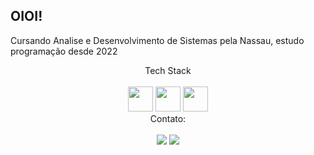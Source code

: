 <h2 align="left">
OIOI!
</h2>

<p>
Cursando Analise e Desenvolvimento de Sistemas pela Nassau, estudo programação desde 2022
</p>

<div align="center"> 
  
</div>

<div align="center"> Tech Stack </div> <br>
<div align="center">
<img src="https://cdn.jsdelivr.net/gh/devicons/devicon/icons/python/python-original.svg" width="40" height="40">
<img src="https://cdn.jsdelivr.net/gh/devicons/devicon/icons/typescript/typescript-original.svg" width="40" height="40">
<img src="https://cdn.jsdelivr.net/gh/devicons/devicon/icons/javascript/javascript-original.svg" width="40" height="40">
</div>

<div align="center"> Contato:</div>
<br>
<div align="center">
  <a href = "mailto:matheusqueiroz1803.com"><img src="https://img.shields.io/badge/-Gmail-%23333?style=for-the-badge&logo=gmail&logoColor=white" target="_blank"></a>
  <a href="https://www.linkedin.com/in/matheus-queiroz-andrade-3abb27267/" target="_blank"><img src="https://img.shields.io/badge/-LinkedIn-%230077B5?style=for-the-badge&logo=linkedin&logoColor=white" target="_blank"></a> 
</div>
